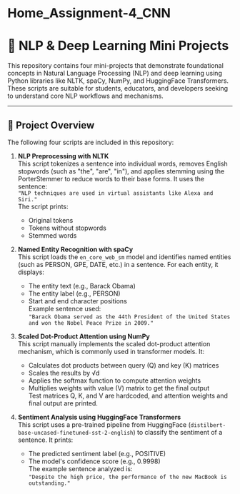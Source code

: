 # Home_Assignment-4_CNN
# 🤖 NLP & Deep Learning Mini Projects

This repository contains four mini-projects that demonstrate foundational concepts in Natural Language Processing (NLP) and deep learning using Python libraries like NLTK, spaCy, NumPy, and HuggingFace Transformers. These scripts are suitable for students, educators, and developers seeking to understand core NLP workflows and mechanisms.

---

## 📄 Project Overview

The following four scripts are included in this repository:

1. **NLP Preprocessing with NLTK**  
   This script tokenizes a sentence into individual words, removes English stopwords (such as "the", "are", "in"), and applies stemming using the PorterStemmer to reduce words to their base forms. It uses the sentence:  
   `"NLP techniques are used in virtual assistants like Alexa and Siri."`  
   The script prints:
   - Original tokens
   - Tokens without stopwords
   - Stemmed words

2. **Named Entity Recognition with spaCy**  
   This script loads the `en_core_web_sm` model and identifies named entities (such as PERSON, GPE, DATE, etc.) in a sentence. For each entity, it displays:
   - The entity text (e.g., Barack Obama)
   - The entity label (e.g., PERSON)
   - Start and end character positions  
   Example sentence used:  
   `"Barack Obama served as the 44th President of the United States and won the Nobel Peace Prize in 2009."`

3. **Scaled Dot-Product Attention using NumPy**  
   This script manually implements the scaled dot-product attention mechanism, which is commonly used in transformer models. It:
   - Calculates dot products between query (Q) and key (K) matrices
   - Scales the results by √d
   - Applies the softmax function to compute attention weights
   - Multiplies weights with value (V) matrix to get the final output  
   Test matrices Q, K, and V are hardcoded, and attention weights and final output are printed.

4. **Sentiment Analysis using HuggingFace Transformers**  
   This script uses a pre-trained pipeline from HuggingFace (`distilbert-base-uncased-finetuned-sst-2-english`) to classify the sentiment of a sentence. It prints:
   - The predicted sentiment label (e.g., POSITIVE)
   - The model's confidence score (e.g., 0.9998)  
   The example sentence analyzed is:  
   `"Despite the high price, the performance of the new MacBook is outstanding."`



